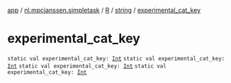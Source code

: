 [app](../../../index.md) / [nl.mpcjanssen.simpletask](../../index.md) / [R](../index.md) / [string](index.md) / [experimental_cat_key](.)

# experimental_cat_key

`static val experimental_cat_key: `[`Int`](https://kotlinlang.org/api/latest/jvm/stdlib/kotlin/-int/index.html)
`static val experimental_cat_key: `[`Int`](https://kotlinlang.org/api/latest/jvm/stdlib/kotlin/-int/index.html)
`static val experimental_cat_key: `[`Int`](https://kotlinlang.org/api/latest/jvm/stdlib/kotlin/-int/index.html)
`static val experimental_cat_key: `[`Int`](https://kotlinlang.org/api/latest/jvm/stdlib/kotlin/-int/index.html)